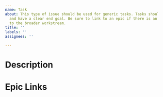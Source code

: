 ```yaml
---
name: Task
about: This type of issue should be used for generic tasks. Tasks should be well defined
  and have a clear end goal. Be sure to link to an epic if there is an epic related
  to the broader workstream.
title: ''
labels: ''
assignees: ''

---
```


# Description

# Epic Links
